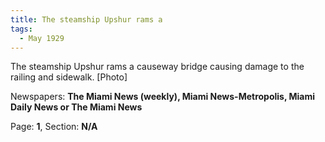 ```yaml
---  
title: The steamship Upshur rams a  
tags:  
  - May 1929  
---  
```

  
The steamship Upshur rams a causeway bridge causing damage to the railing and sidewalk. [Photo]  
  
Newspapers: **The Miami News (weekly), Miami News-Metropolis, Miami Daily News or The Miami News**  
  
Page: **1**, Section: **N/A** 
